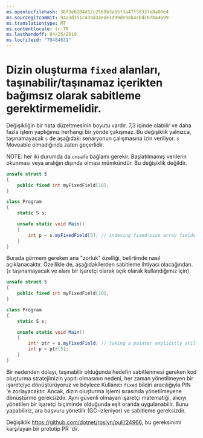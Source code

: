 ```yaml
---
ms.openlocfilehash: 36f3e6204d12c2569b3a55f3a47f58337e8a08e4
ms.sourcegitcommit: 94a3d151c438d34ede1d99de9eb4ebdc07ba4699
ms.translationtype: MT
ms.contentlocale: tr-TR
ms.lasthandoff: 04/25/2019
ms.locfileid: "79484631"
---
```

# <a name="indexing-fixed-fields-should-not-require-pinning-regardless-of-the-movableunmovable-context"></a>Dizin oluşturma `fixed` alanları, taşınabilir/taşınamaz içerikten bağımsız olarak sabitleme gerektirmemelidir. #

Değişikliğin bir hata düzeltmesinin boyutu vardır. 7,3 içinde olabilir ve daha fazla işlem yaptığımız herhangi bir yönde çakışmaz.
Bu değişiklik yalnızca, taşınamayacak `s` de aşağıdaki senaryonun çalışmasına izin veriliyor. `s` Moveable olmadığında zaten geçerlidir. 

NOTE: her iki durumda da `unsafe` bağlamı gerekir. Başlatılmamış verilerin okunması veya aralığın dışında olması mümkündür. Bu değişiklik değildir.

```csharp
unsafe struct S
{
    public fixed int myFixedField[10];
}

class Program
{
    static S s;

    unsafe static void Main()
    {
        int p = s.myFixedField[5]; // indexing fixed-size array fields would be ok
    }
}
```

Burada görmem gereken ana "zorluk" özelliği, belirtimde nasıl açıklanacaktır. Özellikle de, aşağıdakilerden sabitleme ihtiyacı olacağından. (`s` taşınamayacak ve alanı bir işaretçi olarak açık olarak kullandığımız için)

```csharp
unsafe struct S
{
    public fixed int myFixedField[10];
}

class Program
{
    static S s;

    unsafe static void Main()
    {
        int* ptr = s.myFixedField; // taking a pointer explicitly still requires pinning.
        int p = ptr[5];
    }
}
```

Bir nedenden dolayı, taşınabilir olduğunda hedefin sabitlenmesi gereken kod oluşturma stratejimizin yapıtı olmasının nedeni, her zaman yönetilmeyen bir işaretçiye dönüştürüyoruz ve böylece Kullanıcı `fixed` bildiri aracılığıyla PIN 'e zorlayacaktır. Ancak, dizin oluşturma işlemi sırasında yönetilmeyene dönüştürme gereksizdir. Aynı güvenli olmayan işaretçi matematiği, alıcıyı yönetilen bir işaretçi biçiminde olduğunda eşit oranda uygulanabilir. Bunu yapabiliriz, ara başvuru yönetilir (GC-izleniyor) ve sabitleme gereksizdir.

Değişiklik https://github.com/dotnet/roslyn/pull/24966, bu gereksinimi karşılayan bir prototip PR 'dir.

